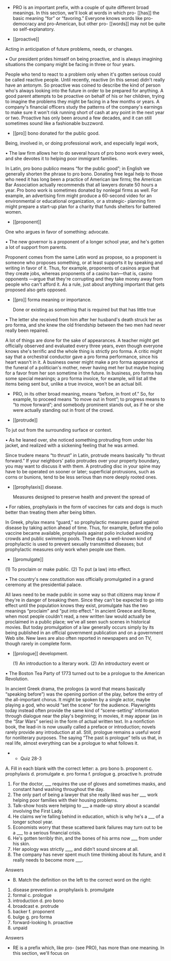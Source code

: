 - PRO  is  an  important  prefix,  with  a  couple  of  quite  different  broad  meanings.  In  this  section,  we'll
look at words in which pro- [[has]] the basic meaning “for” or “favoring.” Everyone knows words like
pro-democracy and pro-American, but other pro- [[words]] may not be quite so self-explanatory.

- [[proactive]] 

 Acting in anticipation of future problems, needs, or changes. 

•  Our  president  prides  himself  on  being  proactive,  and  is  always  imagining  situations  the  company
might be facing in three or four years. 

People who tend to react to a problem only when it's gotten serious could be called reactive people.
Until  recently,  reactive  (in  this  sense)  didn't  really  have  an  antonym.  So  proactive  was  coined  to
describe the kind of person who's always looking into the future in order to be prepared for anything.
A good parent attempts to be proactive on behalf of his or her children, trying to imagine the problems
they might be facing in a few months or years. A company's financial officers study the patterns of the
company's earnings to make sure it won't risk running short of cash at any point in the next year or
two.  Proactive  has  only  been  around  a  few  decades,  and  it  can  still  sometimes  sound  like  a
fashionable buzzword.

- [[pro]] bono 
donated for the public good. 

 Being, involved in, or doing professional work, and especially legal work,

• The law firm allows her to do several hours of pro bono work every week, and she devotes it to
helping poor immigrant families. 

In Latin, pro bono publico means “for the public good”; in English we generally shorten the phrase to
pro bono. Donating free legal help to those who need it has long been a practice of American law
firms;  the  American  Bar  Association  actually  recommends  that  all  lawyers  donate  50  hours  a  year.
Pro  bono  work  is  sometimes  donated  by  nonlegal  firms  as  well.  For  example,  an  advertising  firm
might  produce  a  60-second  video  for  an  environmental  or  educational  organization,  or  a  strategic-
planning firm might prepare a start-up plan for a charity that funds shelters for battered women.

- [[proponent]] 

 One who argues in favor of something: advocate. 

•  The  new  governor  is  a  proponent  of  a  longer  school  year,  and  he's  gotten  a  lot  of  support  from
parents. 

Proponent comes from the same Latin word as propose,  so  a  proponent  is  someone  who  proposes
something, or at least supports it by speaking and writing in favor of it. Thus, for example, proponents
of casinos argue that they create jobs, whereas proponents of a casino ban—that is, casino opponents
—argue that they're corrupting and they take money away from people who can't afford it. As a rule,
just about anything important that gets proposed also gets opposed.

- [[pro]]  forma 
meaning or importance. 

  Done  or  existing  as  something  that  is  required  but  that  has  little  true

• The letter she received from him after her husband's death struck her as pro forma, and she knew the
old friendship between the two men had never really been repaired. 

A  lot  of  things  are  done  for  the  sake  of  appearances.  A  teacher  might  get  officially  observed  and
evaluated every three years, even though everyone knows she's terrific and the whole thing is strictly
pro  forma.  A  critic  might  say  that  a  orchestral  conductor  gave  a  pro  forma  performance,  since  his
heart wasn't in it. A business owner might make a pro forma appearance at the funeral of a politician's
mother,  never  having  met  her  but  maybe  hoping  for  a  favor  from  her  son  sometime  in  the  future.  In
business, pro forma has some special meanings; a pro forma invoice, for example, will list all the
items being sent but, unlike a true invoice, won't be an actual bill.

- PRO, in its other broad meaning, means “before, in front of.” So, for example, to proceed means “to
move out in front”; to progress means to “to move forward”; and somebody prominent stands out, as
if he or she were actually standing out in front of the crowd.

- [[protrude]] 

 To jut out from the surrounding surface or context. 

•  As  he  leaned  over,  she  noticed  something  protruding  from  under  his  jacket,  and  realized  with  a
sickening feeling that he was armed. 

Since  trudere  means  “to  thrust”  in  Latin,  protrude  means  basically  “to  thrust  forward.”  If  your
neighbors'  patio  protrudes  over  your  property  boundary,  you  may  want  to  discuss  it  with  them.  A
protruding  disc  in  your  spine  may  have  to  be  operated  on  sooner  or  later;  superficial  protrusions,
such as corns or bunions, tend to be less serious than more deeply rooted ones.

- [[prophylaxis]] 
disease. 

  Measures  designed  to  preserve  health  and  prevent  the  spread  of

• For rabies, prophylaxis in the form of vaccines for cats and dogs is much better than treating them
after being bitten. 

In  Greek,  phylax  means  “guard,”  so  prophylactic  measures  guard  against  disease  by  taking  action
ahead  of  time.  Thus,  for  example,  before  the  polio  vaccine  became  available,  prophylaxis  against
polio  included  avoiding  crowds  and  public  swimming  pools.  These  days  a  well-known  kind  of
prophylactic is used to prevent sexually transmitted diseases; but prophylactic measures only work
when people use them.

- [[promulgate]] 

 (1) To proclaim or make public. (2) To put (a law) into effect. 

• The country's new constitution was officially promulgated in a grand ceremony at the presidential
palace. 

All  laws  need  to  be  made  public  in  some  way  so  that  citizens  may  know  if  they're  in  danger  of
breaking  them.  Since  they  can't  be  expected  to  go  into  effect  until  the  population  knows  they  exist,
promulgate  has  the  two  meanings  “proclaim”  and  “put  into  effect.”  In  ancient  Greece  and  Rome,
when most people couldn't read, a new written law would actually be proclaimed in a public place;
we've all seen such scenes in historical movies. But today promulgation of a law generally occurs
simply  by  its  being  published  in  an  official  government  publication  and  on  a  government  Web  site.
New laws are also often reported in newspapers and on TV, though rarely in complete form.

- [[prologue]] 
development. 

  (1)  An  introduction  to  a  literary  work.  (2)  An  introductory  event  or

• The Boston Tea Party of 1773 turned out to be a prologue to the American Revolution. 

In  ancient  Greek  drama,  the  prologos  (a  word  that  means  basically  “speaking  before”)  was  the
opening portion of the play, before the entry of the all-important chorus. It might be spoken by a single
actor, maybe playing a god, who would “set the scene” for the audience. Playwrights today instead
often provide the same kind of “scene-setting” information through dialogue near the play's beginning;
in  movies,  it  may  appear  (as  in  the  “Star  Wars”  series)  in  the  form  of  actual  written  text.  In  a
nonfiction book, the lead-in is now usually called a preface or introduction; novels rarely provide
any  introduction  at  all.  Still,  prologue  remains  a  useful  word  for  nonliterary  purposes.  The  saying
“The past is prologue” tells us that, in real life, almost everything can be a prologue to what follows
it.

- - Quiz 28-3

A. Fill in each blank with the correct letter:
a. pro bono
b. proponent
c. prophylaxis
d. promulgate
e. pro forma
f. prologue
g. proactive
h. protrude
1. For the doctor, ___ requires the use of gloves and sometimes masks, and constant hand washing
throughout the day.
2. The only part of being a lawyer that she really liked was her ___ work helping poor families with
their housing problems.
3. Talk-show hosts were helping to ___ a made-up story about a scandal involving the First Lady.
4. He claims we're falling behind in education, which is why he's a ___ of a longer school year.
5. Economists worry that these scattered bank failures may turn out to be a ___ to a serious financial
crisis.
6. He's gotten terribly thin, and the bones of his arms now ___ from under his skin.
7. Her apology was strictly ___, and didn't sound sincere at all.
8.  The  company  has  never  spent  much  time  thinking  about  its  future,  and  it  really  needs  to  become
more ___.

Answers

- B. Match the definition on the left to the correct word on the right:
1. disease prevention a. prophylaxis
b. promulgate
2. formal
c. prologue
3. introduction
d. pro bono
4. broadcast
e. protrude
5. backer
f. proponent
6. bulge
g. pro forma
7. forward-looking
h. proactive
8. unpaid

Answers

- RE is a prefix which, like pro- (see PRO), has more than one meaning. In this section, we'll focus on

